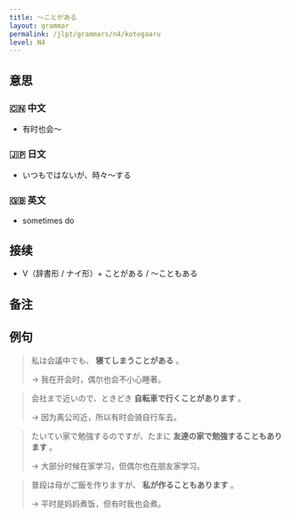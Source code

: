 ```yaml
---
title: 〜ことがある
layout: grammar
permalink: /jlpt/grammars/n4/kotogaaru
level: N4
---
```


## 意思

### 🇨🇳 中文

- 有时也会〜

### 🇯🇵 日文

- いつもではないが、時々〜する

### 🇬🇧 英文

- sometimes do

## 接续

- V（辞書形 / ナイ形）+ ことがある / 〜こともある

## 备注


## 例句

> 私は会議中でも、 **寝てしまうことがある** 。
>
> → 我在开会时，偶尔也会不小心睡著。

> 会社まで近いので、ときどき **自転車で行くことがあります** 。
>
> → 因为离公司近，所以有时会骑自行车去。

> たいてい家で勉強するのですが、たまに **友達の家で勉強することもあります** 。
>
> → 大部分时候在家学习，但偶尔也在朋友家学习。

> 普段は母がご飯を作りますが、 **私が作ることもあります** 。
>
> → 平时是妈妈煮饭，但有时我也会煮。

